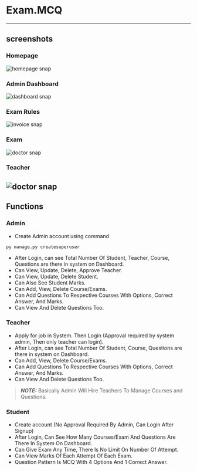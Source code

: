 # Exam.MCQ
---
## screenshots
### Homepage
![homepage snap](https://github.com/bhaveshjain144/mcqexam/blob/main/static/screenshots/homepage.png)
### Admin Dashboard
![dashboard snap](https://github.com/bhaveshjain144/mcqexam/blob/main/static/screenshots/admin/admin_dashboard_page.png)
### Exam Rules
![invoice snap](https://github.com/bhaveshjain144/mcqexam/blob/main/static/screenshots/student/student_exam_rules_page.png)
### Exam
![doctor snap](https://github.com/bhaveshjain144/mcqexam/blob/main/static/screenshots/student/student_take_exam_page.png)
### Teacher
![doctor snap](https://github.com/bhaveshjain144/mcqexam/blob/main/static/screenshots/teacher/teacher_question_page.png)
---
## Functions
### Admin
- Create Admin account using command
```
py manage.py createsuperuser
```
- After Login, can see Total Number Of Student, Teacher, Course, Questions are there in system on Dashboard.
- Can View, Update, Delete, Approve Teacher.
- Can View, Update, Delete Student.
- Can Also See Student Marks.
- Can Add, View, Delete Course/Exams.
- Can Add Questions To Respective Courses With Options, Correct Answer, And Marks.
- Can View And Delete Questions Too.

### Teacher
- Apply for job in System. Then Login (Approval required by system admin, Then only teacher can login).
- After Login, can see Total Number Of Student, Course, Questions are there in system on Dashboard.
- Can Add, View, Delete Course/Exams.
- Can Add Questions To Respective Courses With Options, Correct Answer, And Marks.
- Can View And Delete Questions Too.
> **_NOTE:_**  Basically Admin Will Hire Teachers To Manage Courses and Questions.

### Student
- Create account (No Approval Required By Admin, Can Login After Signup)
- After Login, Can See How Many Courses/Exam And Questions Are There In System On Dashboard.
- Can Give Exam Any Time, There Is No Limit On Number Of Attempt.
- Can View Marks Of Each Attempt Of Each Exam.
- Question Pattern Is MCQ With 4 Options And 1 Correct Answer.